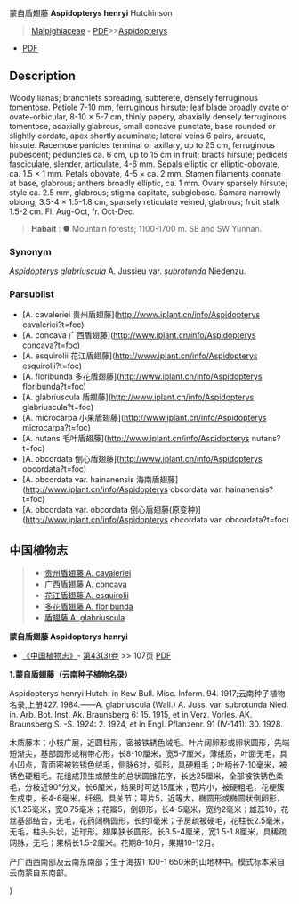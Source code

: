 蒙自盾翅藤  **Aspidopterys henryi** Hutchinson

> [Malpighiaceae](http://www.iplant.cn/info/Malpighiaceae?t=foc) - [PDF](http://www.iplant.cn/foc/pdf/Malpighiaceae.pdf)>>[Aspidopterys](http://www.iplant.cn/info/Aspidopterys?t=foc)
 - [PDF](http://www.iplant.cn/foc/pdf/Aspidopterys.pdf)

## Description

Woody lianas; branchlets spreading, subterete, densely ferruginous tomentose. Petiole 7-10 mm, ferruginous hirsute; leaf blade broadly ovate or ovate-orbicular, 8-10 × 5-7 cm, thinly papery, abaxially densely ferruginous tomentose, adaxially glabrous, small concave punctate, base rounded or slightly cordate, apex shortly acuminate; lateral veins 6 pairs, arcuate, hirsute. Racemose panicles terminal or axillary, up to 25 cm, ferruginous pubescent; peduncles ca. 6 cm, up to 15 cm in fruit; bracts hirsute; pedicels fasciculate, slender, articulate, 4-6 mm. Sepals elliptic or elliptic-obovate, ca. 1.5 × 1 mm. Petals obovate, 4-5 × ca. 2 mm. Stamen filaments connate at base, glabrous; anthers broadly elliptic, ca. 1 mm. Ovary sparsely hirsute; style ca. 2.5 mm, glabrous; stigma capitate, subglobose. Samara narrowly oblong, 3.5-4 × 1.5-1.8 cm, sparsely reticulate veined, glabrous; fruit stalk 1.5-2 cm. Fl. Aug-Oct, fr. Oct-Dec.

> **Habait** : 
>● Mountain forests; 1100-1700 m. SE and SW Yunnan.

### Synonym
*Aspidopterys glabriuscula* A. Jussieu var. *subrotunda* Niedenzu.

### Parsublist

* [A.  cavaleriei  贵州盾翅藤](http://www.iplant.cn/info/Aspidopterys cavaleriei?t=foc)
* [A.  concava  广西盾翅藤](http://www.iplant.cn/info/Aspidopterys concava?t=foc)
* [A.  esquirolii  花江盾翅藤](http://www.iplant.cn/info/Aspidopterys esquirolii?t=foc)
* [A.  floribunda  多花盾翅藤](http://www.iplant.cn/info/Aspidopterys floribunda?t=foc)
* [A.  glabriuscula  盾翅藤](http://www.iplant.cn/info/Aspidopterys glabriuscula?t=foc)
* [A.  microcarpa  小果盾翅藤](http://www.iplant.cn/info/Aspidopterys microcarpa?t=foc)
* [A.  nutans  毛叶盾翅藤](http://www.iplant.cn/info/Aspidopterys nutans?t=foc)
* [A.  obcordata  倒心盾翅藤](http://www.iplant.cn/info/Aspidopterys obcordata?t=foc)
* [A.  obcordata var. hainanensis  海南盾翅藤](http://www.iplant.cn/info/Aspidopterys obcordata var. hainanensis?t=foc)
* [A.  obcordata var. obcordata  倒心盾翅藤(原变种)](http://www.iplant.cn/info/Aspidopterys obcordata var. obcordata?t=foc)

## 中国植物志

> * [贵州盾翅藤  A.  cavaleriei](Aspidopterys-cavaleriei-贵州盾翅藤.md)
> * [广西盾翅藤  A.  concava](Aspidopterys-concava-广西盾翅藤.md)
> * [花江盾翅藤  A.  esquirolii](Aspidopterys-esquirolii-花江盾翅藤.md)
> * [多花盾翅藤  A.  floribunda](Aspidopterys-floribunda-多花盾翅藤.md)
> * [盾翅藤  A.  glabriuscula](Aspidopterys-glabriuscula-盾翅藤.md)

**蒙自盾翅藤 Aspidopterys henryi**

* [《中国植物志》](http://www.iplant.cn/frps)- [第43(3)卷](http://www.iplant.cn/frps/vol/43(3)) >> 107页 [PDF](http://www.iplant.cn/frps/pdf/43(3)/107.PDF)

**1.蒙自盾翅藤（云南种子植物名录）**

Aspidopterys henryi Hutch. in Kew Bull. Misc. Inform. 94. 1917;云南种子植物名录,上册427. 1984.——A. glabriuscula (Wall.) A. Juss. var. subrotunda Nied. in. Arb. Bot. Inst. Ak. Braunsberg 6: 15. 1915, et in Verz. Vorles. AK. Braunsberg S. -S. 1924: 2. 1924, et in Engl. Pflanzenr. 91 (IV-141): 30. 1928.

木质藤本；小枝广展，近圆柱形，密被铁锈色绒毛。叶片阔卵形或卵状圆形，先端短渐尖，基部圆形或稍带心形，长8-10厘米，宽5-7厘米，薄纸质，叶面无毛，具小凹点，背面密被铁锈色绒毛，侧脉6对，弧形，具硬粗毛；叶柄长7-10毫米，被锈色硬粗毛。花组成顶生或腋生的总状圆锥花序，长达25厘米，全部被铁锈色柔毛，分枝近90°分叉，长6厘米，结果时可达15厘米；苞片小，被硬粗毛，花梗簇生成束，长4-6毫米，纤细，具关节；萼片5，近等大，椭圆形或椭圆状倒卵形，长1.25毫米，宽0.75毫米；花瓣5，倒卵形，长4-5毫米，宽约2毫米；雄蕊10，花丝基部结合，无毛，花药阔椭圆形，长约1毫米；子房疏被硬毛，花柱长2.5毫米，无毛，柱头头状，近球形。翅果狭长圆形，长3.5-4厘米，宽1.5-1.8厘米，具稀疏网脉，无毛；果柄长1.5-2厘米。花期8-10月，果期10-12月。

产广西西南部及云南东南部；生于海拔1 100-1 650米的山地林中。模式标本采自云南蒙自东南部。

}